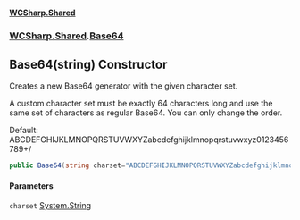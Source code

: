 #### [WCSharp\.Shared](README.md 'README')
### [WCSharp\.Shared](WCSharp.Shared.md 'WCSharp\.Shared').[Base64](WCSharp.Shared.Base64.md 'WCSharp\.Shared\.Base64')

## Base64\(string\) Constructor

Creates a new Base64 generator with the given character set\.

A custom character set must be exactly 64 characters long and use the same set of characters as regular Base64. You can only change the order.

Default: ABCDEFGHIJKLMNOPQRSTUVWXYZabcdefghijklmnopqrstuvwxyz0123456789+/

```csharp
public Base64(string charset="ABCDEFGHIJKLMNOPQRSTUVWXYZabcdefghijklmnopqrstuvwxyz0123456789+/");
```
#### Parameters

<a name='WCSharp.Shared.Base64.Base64(string).charset'></a>

`charset` [System\.String](https://learn.microsoft.com/en-us/dotnet/api/system.string 'System\.String')